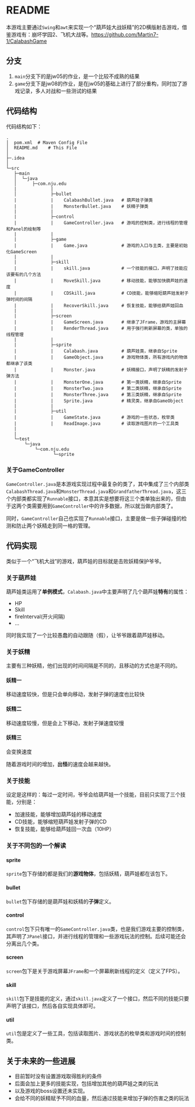 # README

本游戏主要通过`Swing`和`awt`来实现一个“葫芦娃大战妖精”的2D横版射击游戏，借鉴游戏有：崩坏学园2、飞机大战等。https://github.com/Martin7-1/CalabashGame



## 分支

1. `main`分支下的是jw05的作业，是一个比较不成熟的结果
2. `game`分支下是jw08的作业，是在jw05的基础上进行了部分重构，同时加了游戏记录，多人对战和一些测试的结果



## 代码结构

代码结构如下：

```
.
│  pom.xml	# Maven Config File
│  README.md	# This File
│
├─.idea
│
└─src
   ├─main
   │  └─java
   │      ├─com.nju.edu
   |	  		 |
   │             ├─bullet
   | 			 |    CalabashBullet.java   # 葫芦娃子弹类
   |			 |    MonsterBullet.java    # 妖精子弹类
   |			 |     
   |             ├─control
   |             |    GameController.java   # 游戏的控制类，进行线程的管理和Panel的绘制等
   |             |    
   |             ├─game
   |             |    Game.java             # 游戏的入口与主类，主要是初始化GameScreen
   |			 |
   |      		 ├─skill
   |			 |	  skill.java			# 一个技能的接口，声明了技能应该要有的几个方法
   |			 |    MoveSkill.java		# 移动技能，能够加快葫芦娃的速度
   |			 |	  CDSkill.java			# CD技能，能够缩短葫芦娃发射子弹时间的间隔
   |			 |    RecoverSkill.java		# 恢复技能，能够给葫芦娃回血
   |		     |
   |   			 ├─screen
   |             |	  GameScreen.java       # 继承了JFrame，游戏的主屏幕
   |			 |	  RenderThread.java     # 用于强行刷新屏幕的类，单独的线程管理
   |			 |
   |			 ├─sprite
   |			 |	  Calabash.java 		# 葫芦娃类，继承自Sprite
   |			 |	  GameObject.java   	# 游戏物体类，所有游戏内的物体都继承了该类
   |			 |	  Monster.java			# 妖精接口，声明了妖精的发射子弹方法
   |			 |	  MonsterOne.java		# 第一类妖精，继承自Sprite
   |			 |	  MonsterTwo.java	 	# 第二类妖精，继承自Sprite
   |			 |	  MonsterThree.java		# 第三类妖精，继承自Sprite
   |			 |	  Sprite.java			# 精灵类，继承自GameObject
   |			 |
   |			 ├─util
   |			 |	  GameState.java		# 游戏的一些状态，枚举类
   |			 |	  ReadImage.java		# 读取游戏图片的一个工具类
   |
   |
   └─test
       └─java
           └─com.nju.edu
              	  └─sprite
```



### 关于GameController

`GameController.java`是本游戏实现过程中最复杂的类了，其中集成了三个内部类`CalabashThread.java`和`MonsterThread.java`和`GrandfatherThread.java`，这三个内部类都实现了`Runnable`接口，本意其实是想要将这三个类单独出来的，但由于这两个类需要用到`GameController`中的许多数据，所以就当做内部类了。

同时，`GameController`自己也实现了`Runnable`接口，主要是做一些子弹碰撞的检测和防止两个妖精走到同一格的管理。



## 代码实现

类似于一个“飞机大战”的游戏，葫芦娃的目标就是击败妖精保护爷爷。



### 关于葫芦娃

葫芦娃类运用了**单例模式**，`Calabash.java`中主要声明了几个葫芦娃**特有**的属性：

* HP
* Skill
* fireInterval(开火间隔)
* ...

同时我实现了一个比较愚蠢的自动跟随（假），让爷爷跟着葫芦娃移动。



### 关于妖精

主要有三种妖精，他们出现的时间间隔是不同的，且移动的方式也是不同的。

#### 妖精一

移动速度较快，但是只会单向移动，发射子弹的速度也比较快

#### 妖精二

移动速度较慢，但是会上下移动，发射子弹速度较慢

#### 妖精三

会变换速度



随着游戏时间的增加，**出怪**的速度会越来越快。



### 关于技能

设定是这样的：每过一定时间，爷爷会给葫芦娃一个技能，目前只实现了三个技能，分别是：

* 加速技能，能够增加葫芦娃的移动速度
* CD技能，能够缩短葫芦娃发射子弹的CD
* 恢复技能，能够给葫芦娃回一次血（10HP）



### 关于不同包的一个解读

#### sprite

`sprite`包下存储的都是我们的**游戏物体**，包括妖精，葫芦娃都在该包下。

#### bullet

`bullet`包下存储的是葫芦娃和妖精的**子弹**定义。

#### control

`control`包下只有唯一的`GameController.java`类，也是我们游戏主要的控制类，其声明了`JPanel`接口，并进行线程的管理和一些游戏玩法的控制。后续可能还会分离出几个类。

#### screen

`screen`包下是关于游戏屏幕`JFrame`和一个屏幕刷新线程的定义（定义了FPS）。

#### skill

`skill`包下是技能的定义，通过`skill.java`定义了一个接口，然后不同的技能只要声明了该接口，然后各自实现具体即可。

#### util

`util`包是定义了一些工具，包括读取图片、游戏状态的枚举类和游戏时间的控制类。



## 关于未来的一些进展

* 目前暂时没有设置游戏取得胜利的条件
* 后面会加上更多的技能实现，包括增加其他的葫芦娃之类的玩法
* 以及游戏的boss设置还未实现。
* 会给不同的妖精赋予不同的血量，然后通过技能来增加子弹的伤害之类的玩法

